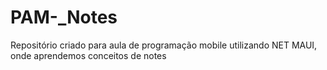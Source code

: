# PAM-_Notes
Repositório criado para aula de programação mobile utilizando NET MAUI, onde aprendemos conceitos de notes
